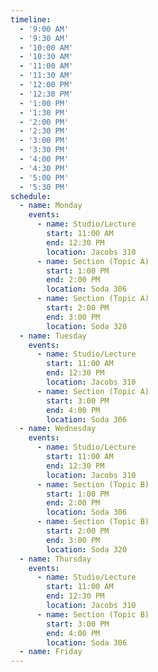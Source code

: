 ```yaml
---
timeline:
  - '9:00 AM'
  - '9:30 AM'
  - '10:00 AM'
  - '10:30 AM'
  - '11:00 AM'
  - '11:30 AM'
  - '12:00 PM'
  - '12:30 PM'
  - '1:00 PM'
  - '1:30 PM'
  - '2:00 PM'
  - '2:30 PM'
  - '3:00 PM'
  - '3:30 PM'
  - '4:00 PM'
  - '4:30 PM'
  - '5:00 PM'
  - '5:30 PM'
schedule:
  - name: Monday
    events:
      - name: Studio/Lecture
        start: 11:00 AM
        end: 12:30 PM
        location: Jacobs 310
      - name: Section (Topic A)
        start: 1:00 PM
        end: 2:00 PM
        location: Soda 306
      - name: Section (Topic A)
        start: 2:00 PM
        end: 3:00 PM
        location: Soda 320
  - name: Tuesday
    events:
      - name: Studio/Lecture
        start: 11:00 AM
        end: 12:30 PM
        location: Jacobs 310
      - name: Section (Topic A)
        start: 3:00 PM
        end: 4:00 PM
        location: Soda 306
  - name: Wednesday
    events:
      - name: Studio/Lecture
        start: 11:00 AM
        end: 12:30 PM
        location: Jacobs 310
      - name: Section (Topic B)
        start: 1:00 PM
        end: 2:00 PM
        location: Soda 306
      - name: Section (Topic B)
        start: 2:00 PM
        end: 3:00 PM
        location: Soda 320
  - name: Thursday
    events:
      - name: Studio/Lecture
        start: 11:00 AM
        end: 12:30 PM
        location: Jacobs 310
      - name: Section (Topic B)
        start: 3:00 PM
        end: 4:00 PM
        location: Soda 306
  - name: Friday
---
```

